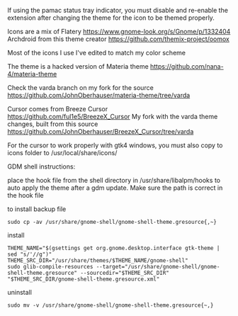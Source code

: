 If using the pamac status tray indicator, you must disable and re-enable the extension after changing the theme for the icon to be themed properly.

Icons are a mix of
Flatery
https://www.gnome-look.org/s/Gnome/p/1332404
Archdroid from this theme creator
https://github.com/themix-project/oomox

Most of the icons I use I've edited to match my color scheme

The theme is a hacked version of Materia theme
https://github.com/nana-4/materia-theme

Check the varda branch on my fork for the source
https://github.com/JohnOberhauser/materia-theme/tree/varda

Cursor comes from Breeze Cursor
https://github.com/ful1e5/BreezeX_Cursor
My fork with the varda theme changes, built from this source
https://github.com/JohnOberhauser/BreezeX_Cursor/tree/varda

For the cursor to work properly with gtk4 windows, you must also copy to icons folder to /usr/local/share/icons/





GDM shell instructions:

place the hook file from the shell directory in
/usr/share/libalpm/hooks
to auto apply the theme after a gdm update.  Make sure the path is correct in the hook file


to install
backup file

    sudo cp -av /usr/share/gnome-shell/gnome-shell-theme.gresource{,~}

install

    THEME_NAME="$(gsettings get org.gnome.desktop.interface gtk-theme | sed "s/'//g")"
    THEME_SRC_DIR="/usr/share/themes/$THEME_NAME/gnome-shell"
    sudo glib-compile-resources --target="/usr/share/gnome-shell/gnome-shell-theme.gresource" --sourcedir="$THEME_SRC_DIR" "$THEME_SRC_DIR/gnome-shell-theme.gresource.xml"

uninstall

    sudo mv -v /usr/share/gnome-shell/gnome-shell-theme.gresource{~,}
